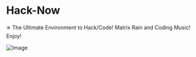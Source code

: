 # Hack-Now
:eight_spoked_asterisk: The Ultimate Environment to Hack/Code! Matrix Rain and Coding Music! Enjoy!

![Image](../blob/master/public_html/img/matrix-rain.png?raw=true)
